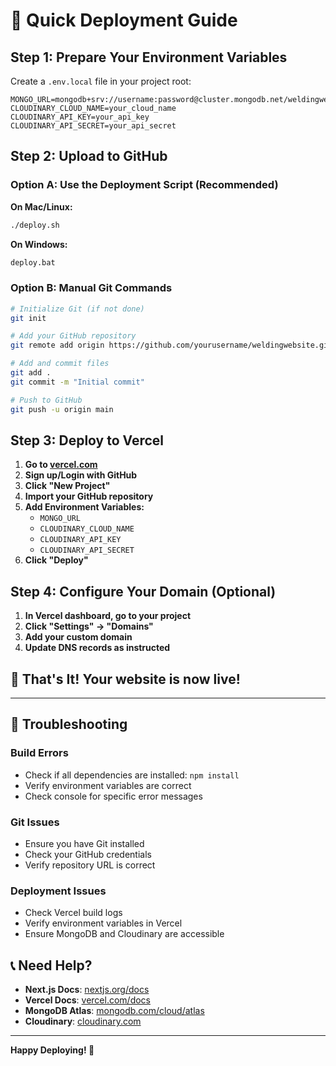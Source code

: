 # 🚀 Quick Deployment Guide

## **Step 1: Prepare Your Environment Variables**

Create a `.env.local` file in your project root:

```env
MONGO_URL=mongodb+srv://username:password@cluster.mongodb.net/weldingwebsite
CLOUDINARY_CLOUD_NAME=your_cloud_name
CLOUDINARY_API_KEY=your_api_key
CLOUDINARY_API_SECRET=your_api_secret
```

## **Step 2: Upload to GitHub**

### **Option A: Use the Deployment Script (Recommended)**

**On Mac/Linux:**
```bash
./deploy.sh
```

**On Windows:**
```cmd
deploy.bat
```

### **Option B: Manual Git Commands**

```bash
# Initialize Git (if not done)
git init

# Add your GitHub repository
git remote add origin https://github.com/yourusername/weldingwebsite.git

# Add and commit files
git add .
git commit -m "Initial commit"

# Push to GitHub
git push -u origin main
```

## **Step 3: Deploy to Vercel**

1. **Go to [vercel.com](https://vercel.com)**
2. **Sign up/Login with GitHub**
3. **Click "New Project"**
4. **Import your GitHub repository**
5. **Add Environment Variables:**
   - `MONGO_URL`
   - `CLOUDINARY_CLOUD_NAME`
   - `CLOUDINARY_API_KEY`
   - `CLOUDINARY_API_SECRET`
6. **Click "Deploy"**

## **Step 4: Configure Your Domain (Optional)**

1. **In Vercel dashboard, go to your project**
2. **Click "Settings" → "Domains"**
3. **Add your custom domain**
4. **Update DNS records as instructed**

## **🎯 That's It! Your website is now live!**

---

## **🔧 Troubleshooting**

### **Build Errors**
- Check if all dependencies are installed: `npm install`
- Verify environment variables are correct
- Check console for specific error messages

### **Git Issues**
- Ensure you have Git installed
- Check your GitHub credentials
- Verify repository URL is correct

### **Deployment Issues**
- Check Vercel build logs
- Verify environment variables in Vercel
- Ensure MongoDB and Cloudinary are accessible

## **📞 Need Help?**

- **Next.js Docs**: [nextjs.org/docs](https://nextjs.org/docs)
- **Vercel Docs**: [vercel.com/docs](https://vercel.com/docs)
- **MongoDB Atlas**: [mongodb.com/cloud/atlas](https://mongodb.com/cloud/atlas)
- **Cloudinary**: [cloudinary.com](https://cloudinary.com)

---

**Happy Deploying! 🚀**
